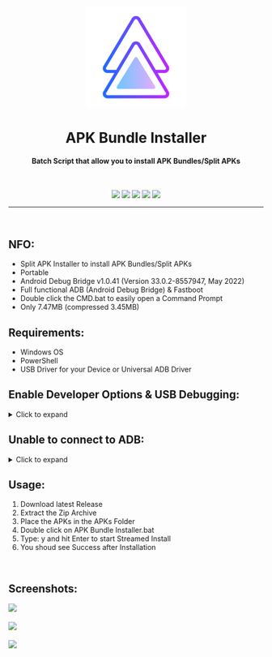 <p align="center"><img src="https://github.com/K3V1991/APK-Bundle-Installer/blob/main/APK-Bundle-Installer.png" width="200"></a>
<h1 align="center"><b>APK Bundle Installer</b></h1>
<h4 align="center">Batch Script that allow you to install APK Bundles/Split APKs</h4>
<br />

<p align="center">
<a href="https://forum.xda-developers.com/t/tool-windows-apk-bundle-installer.4449651/" alt="XDA Thread"><img src="https://img.shields.io/badge/XDA-Thread-orange.svg"></a>
<a href="" alt="Latest Release"><img src="https://img.shields.io/github/v/release/K3V1991/APK-Bundle-Installer?color=blueviolet&label=Latest%20Release"></a>
<a href="" alt="Downloads"><img src="https://img.shields.io/github/downloads/K3V1991/APK-Bundle-Installer/total?color=green&label=Downloads"></a>
<a href="https://www.paypal.com/cgi-bin/webscr?cmd=_s-xclick&hosted_button_id=HW8B98TVDLKWA" alt="Donate-PayPal"><img src="https://img.shields.io/badge/Donate-PayPal-blue"></a>
<a href="https://github.com/K3V1991/Donate-Crypto/blob/main/README.md" alt="Donate-Crypto"><img src="https://img.shields.io/badge/Donate-Crypto-yellow"></a>
</p>
<hr>
<br />

## NFO:
* Split APK Installer to install APK Bundles/Split APKs
* Portable
* Android Debug Bridge v1.0.41 (Version 33.0.2-8557947, May 2022)
* Full functional ADB (Android Debug Bridge) & Fastboot
* Double click the CMD.bat to easily open a Command Prompt
* Only 7.47MB (compressed 3.45MB)

## Requirements:
* Windows OS
* PowerShell
* USB Driver for your Device or Universal ADB Driver

## Enable Developer Options & USB Debugging:
<details>
  <summary>Click to expand</summary>
  
1. Install the USB Driver for your Phone or Universal Adb Driver
2. On your Phone, go to Settings > About Phone. Find the Build Number and tap on it 7 times to enable Developer Options
3. Now enter System > Developer Options and find "USB debugging" and enable it
4. Plug your Phone into the Computer and change it from "Charge only" to "File Transfer" Mode
5. On your Computer, browse to the Directory where you extracted the APK Bundle Installer Zip
6. Launch a Command Prompt with Open CMD.bat
7. Once you’re in the Command Prompt, enter the following Command:
```
adb devices
```
8. System is starting the ADB Daemon (If this is your first Time running ADB, you will see a Prompt on your Phone asking you to authorize a Connection with the Computer. Click OK.)
9. Succesful enabled USB Debugging
</details>

## Unable to connect to ADB:
<details>
  <summary>Click to expand</summary>
  
1. AMD Bug - [XDA Thread](https://forum.xda-developers.com/t/fix-fastboot-issues-on-ryzen-based-pcs.4186321/)
2. Switch Device from "Charging" to "File Transfer" Mode
3. Install the latest Device Driver or Universal USB Driver
4. Try another USB Cable
5. Use another USB Port (USB 3.0 Port to USB 2.0)
6. Try to execute Fastboot Command without connecting your Phone, and once it says "waiting for device" plug in your USB Cable
7. Windows: Click "Change advanced power setting" on your chosen Plan and expand "USB Settings". Under "USB Settings" Section, expand "USB selective suspend setting" and change it to "Disabled" for On Battery and Plugged In
8. Try another PC
</details>

## Usage:
1. Download latest Release
2. Extract the Zip Archive
3. Place the APKs in the APKs Folder
3. Double click on APK Bundle Installer.bat
4. Type: y and hit Enter to start Streamed Install
5. You shoud see Success after Installation
<br />

## Screenshots:
<img src="https://i.ibb.co/g7RwMYY/Main.png"></a>
<br />
<br />
<img src="https://i.ibb.co/gj0W4DM/Stream.png"></a>
<br />
<br />
<img src="https://i.ibb.co/VQNtvGP/Success.png"></a>
